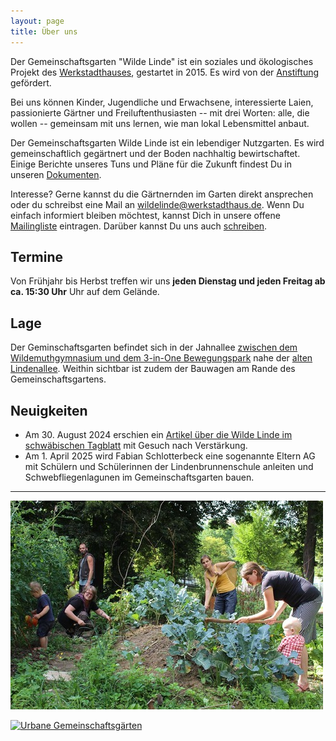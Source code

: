 ```yaml
---
layout: page
title: Über uns 
---
```


Der Gemeinschaftsgarten "Wilde Linde" ist ein soziales und ökologisches Projekt des [Werkstadthauses](https://www.werkstadthaus.de/), gestartet in 2015. Es wird von der [Anstiftung](https://anstiftung.de/) gefördert.

Bei uns können Kinder, Jugendliche und Erwachsene, interessierte Laien, passionierte Gärtner und Freiluftenthusiasten -- mit drei Worten: alle, die wollen -- gemeinsam mit uns lernen, wie man lokal Lebensmittel anbaut.

Der Gemeinschaftsgarten Wilde Linde ist ein lebendiger Nutzgarten. Es wird gemeinschaftlich gegärtnert und der Boden nachhaltig bewirtschaftet. Einige Berichte unseres Tuns und Pläne für die Zukunft findest Du in unseren [Dokumenten](docs).  

Interesse? Gerne kannst du die Gärtnernden im Garten direkt ansprechen oder du schreibst eine Mail an [wildelinde@werkstadthaus.de](mailto:wildelinde@werkstadthaus.de). Wenn Du einfach informiert bleiben möchtest, kannst Dich in unsere offene [Mailingliste](https://lists.posteo.de/listinfo/wilde-linde) eintragen. Darüber kannst Du uns auch [schreiben](mailto:wilde-linde@lists.posteo.de).

## Termine

Von Frühjahr bis Herbst treffen wir uns **jeden Dienstag und jeden Freitag ab ca. 15:30 Uhr** Uhr auf dem Gelände.

<!-- Am **Samstag, den tt.mm.jjjj von 10:30 bzw. 9:30 bereits am Marktladen bis 16 Uhr ist wieder Pflanztag in der Wilden Linde**. Über Unterstützung freuen wir uns sehr!    -->

## Lage

Der Geminschaftsgarten befindet sich in der Jahnallee [zwischen dem Wildemuthgymnasium und dem 3-in-One Bewegungspark](https://www.google.de/maps/place/48.515424+9.046746/@48.5154661,9.0471768,212m/data=!3m1!1e3) nahe der [alten Lindenallee](http://www.tuepedia.de/index.php/Alte_Lindenallee). Weithin sichtbar ist zudem der Bauwagen am Rande des Gemeinschaftsgartens.

## Neuigkeiten

- Am 30. August 2024 erschien ein [Artikel über die Wilde Linde im schwäbischen Tagblatt](https://www.tagblatt.de/Nachrichten/Gartenprojekt-in-Tuebinger-Jahnallee-sucht-neue-Mitgaertner-637187.html#UserContentModule) mit Gesuch nach Verstärkung. 
- Am 1. April 2025 wird Fabian Schlotterbeck eine sogenannte Eltern AG mit Schülern und Schülerinnen der Lindenbrunnenschule anleiten und Schwebfliegenlagunen im Gemeinschaftsgarten  bauen. 


---

![Beim Gärtnern](assets/Wilde_Linde-Gemeinschaftsgaertnern_small.jpg "Beim Gärtnern")


[![Urbane Gemeinschaftsg&auml;rten](https://urbane-gaerten.de/images/hilfe/Button_rund.png)](https://urbane-gaerten.de/)

